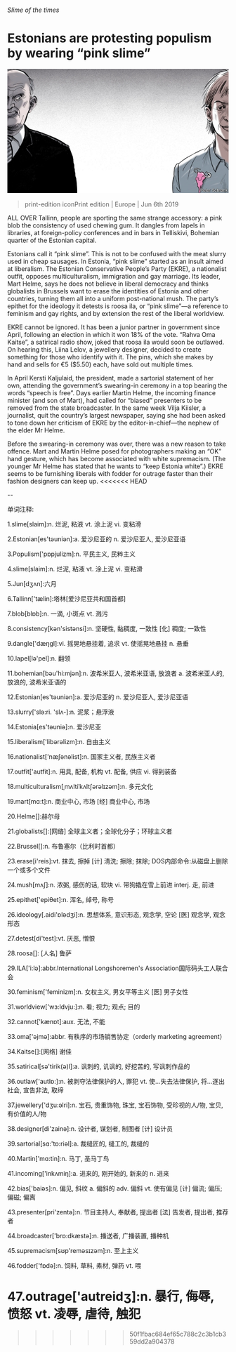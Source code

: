 ###### Slime of the times

# Estonians are protesting populism by wearing “pink slime” 

![image](images/20190608_EUD001_0.jpg) 

> print-edition iconPrint edition | Europe | Jun 6th 2019 

ALL OVER Tallinn, people are sporting the same strange accessory: a pink blob the consistency of used chewing gum. It dangles from lapels in libraries, at foreign-policy conferences and in bars in Telliskivi, Bohemian quarter of the Estonian capital. 

Estonians call it “pink slime”. This is not to be confused with the meat slurry used in cheap sausages. In Estonia, “pink slime” started as an insult aimed at liberalism. The Estonian Conservative People’s Party (EKRE), a nationalist outfit, opposes multiculturalism, immigration and gay marriage. Its leader, Mart Helme, says he does not believe in liberal democracy and thinks globalists in Brussels want to erase the identities of Estonia and other countries, turning them all into a uniform post-national mush. The party’s epithet for the ideology it detests is roosa ila, or “pink slime”—a reference to feminism and gay rights, and by extension the rest of the liberal worldview. 

EKRE cannot be ignored. It has been a junior partner in government since April, following an election in which it won 18% of the vote. “Rahva Oma Kaitse”, a satirical radio show, joked that roosa ila would soon be outlawed. On hearing this, Liina Lelov, a jewellery designer, decided to create something for those who identify with it. The pins, which she makes by hand and sells for €5 ($5.50) each, have sold out multiple times. 

In April Kersti Kaljulaid, the president, made a sartorial statement of her own, attending the government’s swearing-in ceremony in a top bearing the words “speech is free”. Days earlier Martin Helme, the incoming finance minister (and son of Mart), had called for “biased” presenters to be removed from the state broadcaster. In the same week Vilja Kiisler, a journalist, quit the country’s largest newspaper, saying she had been asked to tone down her criticism of EKRE by the editor-in-chief—the nephew of the elder Mr Helme. 

Before the swearing-in ceremony was over, there was a new reason to take offence. Mart and Martin Helme posed for photographers making an “OK” hand gesture, which has become associated with white supremacism. (The younger Mr Helme has stated that he wants to “keep Estonia white”.) EKRE seems to be furnishing liberals with fodder for outrage faster than their fashion designers can keep up. 
<<<<<<< HEAD

-- 

 单词注释:

1.slime[slaim]:n. 烂泥, 粘液 vt. 涂上泥 vi. 变粘滑 

2.Estonian[es'tәuniәn]:a. 爱沙尼亚的 n. 爱沙尼亚人, 爱沙尼亚语 

3.Populism['pɒpjulizm]:n. 平民主义, 民粹主义 

4.slime[slaim]:n. 烂泥, 粘液 vt. 涂上泥 vi. 变粘滑 

5.Jun[dʒʌn]:六月 

6.Tallinn['tælin]:塔林[爱沙尼亚共和国首都] 

7.blob[blɒb]:n. 一滴, 小斑点 vt. 溅污 

8.consistency[kәn'sistәnsi]:n. 坚硬性, 黏稠度, 一致性 [化] 稠度; 一致性 

9.dangle['dæŋgl]:vi. 摇晃地悬挂着, 追求 vt. 使摇晃地悬挂 n. 悬垂 

10.lapel[lә'pel]:n. 翻领 

11.bohemian[bәu'hi:mjәn]:n. 波希米亚人, 波希米亚语, 放浪者 a. 波希米亚人的, 放浪的, 波希米亚语的 

12.Estonian[es'tәuniәn]:a. 爱沙尼亚的 n. 爱沙尼亚人, 爱沙尼亚语 

13.slurry['slә:ri. 'slʌ-]:n. 泥浆；悬浮液 

14.Estonia[es'tәuniә]:n. 爱沙尼亚 

15.liberalism['libәrәlizm]:n. 自由主义 

16.nationalist['næʃәnәlist]:n. 国家主义者, 民族主义者 

17.outfit['autfit]:n. 用具, 配备, 机构 vt. 配备, 供应 vi. 得到装备 

18.multiculturalism[ˌmʌltiˈkʌltʃərəlɪzəm]:n. 多元文化 

19.mart[mɑ:t]:n. 商业中心, 市场 [经] 商业中心, 市场 

20.Helme[]:赫尔母 

21.globalists[]:[网络] 全球主义者；全球化分子；环球主义者 

22.Brussel[]:n. 布鲁塞尔（比利时首都） 

23.erase[i'reis]:vt. 抹去, 擦掉 [计] 清洗; 擦除; 抹除; DOS内部命令:从磁盘上删除一个或多个文件 

24.mush[mʌʃ]:n. 浓粥, 感伤的话, 软块 vi. 带狗撬在雪上前进 interj. 走, 前进 

25.epithet['epiθet]:n. 浑名, 绰号, 称号 

26.ideology[.aidi'ɒlәdʒi]:n. 思想体系, 意识形态, 观念学, 空论 [医] 观念学, 观念形态 

27.detest[di'test]:vt. 厌恶, 憎恨 

28.roosa[]: [人名] 鲁萨 

29.ILA['i:lә]:abbr.International Longshoremen's Association国际码头工人联合会 

30.feminism['feminizm]:n. 女权主义, 男女平等主义 [医] 男子女性 

31.worldview['wɜ:ldvju:]:n. 看; 视力; 观点; 目的 

32.cannot['kænɒt]:aux. 无法, 不能 

33.oma['әjmә]:abbr. 有秩序的市场销售协定（orderly marketing agreement） 

34.Kaitse[]:[网络] 谢佳 

35.satirical[sә'tirik(ә)l]:a. 讽刺的, 讥讽的, 好挖苦的, 写讽刺作品的 

36.outlaw['autlɒ:]:n. 被剥夺法律保护的人, 罪犯 vt. 使...失去法律保护, 将...逐出社会, 宣告非法, 取缔 

37.jewellery['dʒu:әlri]:n. 宝石, 贵重饰物, 珠宝, 宝石饰物, 受珍视的人/物, 宝贝, 有价值的人/物 

38.designer[di'zainә]:n. 设计者, 谋划者, 制图者 [计] 设计员 

39.sartorial[sɑ:'tɒ:riәl]:a. 裁缝匠的, 缝工的, 裁缝的 

40.Martin['mɑ:tin]:n. 马丁, 圣马丁鸟 

41.incoming['inkʌmiŋ]:a. 进来的, 刚开始的, 新来的 n. 进来 

42.bias['baiәs]:n. 偏见, 斜纹 a. 偏斜的 adv. 偏斜 vt. 使有偏见 [计] 偏流; 偏压; 偏磁; 偏离 

43.presenter[pri'zentә]:n. 节目主持人, 奉献者, 提出者 [法] 告发者, 提出者, 推荐者 

44.broadcaster['brɒ:dkæstә]:n. 播送者, 广播装置, 播种机 

45.supremacism[sʊp'reməsɪzəm]:n. 至上主义 

46.fodder['fɒdә]:n. 饲料, 草料, 素材, 弹药 vt. 喂 

47.outrage['autreidʒ]:n. 暴行, 侮辱, 愤怒 vt. 凌辱, 虐待, 触犯 
=======
>>>>>>> 50f1fbac684ef65c788c2c3b1cb359dd2a904378

